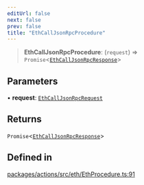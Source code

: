 ```yaml
---
editUrl: false
next: false
prev: false
title: "EthCallJsonRpcProcedure"
---
```


> **EthCallJsonRpcProcedure**: (`request`) => `Promise`\<[`EthCallJsonRpcResponse`](/reference/tevm/actions/type-aliases/ethcalljsonrpcresponse/)\>

## Parameters

• **request**: [`EthCallJsonRpcRequest`](/reference/tevm/actions/type-aliases/ethcalljsonrpcrequest/)

## Returns

`Promise`\<[`EthCallJsonRpcResponse`](/reference/tevm/actions/type-aliases/ethcalljsonrpcresponse/)\>

## Defined in

[packages/actions/src/eth/EthProcedure.ts:91](https://github.com/evmts/tevm-monorepo/blob/main/packages/actions/src/eth/EthProcedure.ts#L91)
